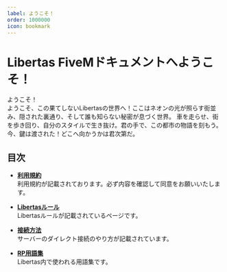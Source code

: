 ```yaml
---
label: ようこそ！
order: 1000000
icon: bookmark
---
```


# Libertas FiveMドキュメントへようこそ！

ようこそ！  
ようこそ、この果てしないLibertasの世界へ！ここはネオンの光が照らす街並み、隠された裏通り、そして誰も知らない秘密が息づく世界。
車を走らせ、街を歩き回り、自分のスタイルで生き抜け。君の手で、この都市の物語を刻もう。今、鍵は渡された！どこへ向かうかは君次第だ。

## 目次

- **[利用規約](https://fivemdocs.libertasmc.xyz/tos/)**  
  利用規約が記載されております。必ず内容を確認して同意をお願いいたします。

- **[Libertasルール](https://fivemdocs.libertasmc.xyz/rule/general/)**  
  Libertasルールが記載されているページです。

- **[接続方法](https://fivemdocs.libertasmc.xyz/wakaba/how-to-join/)**  
  サーバーのダイレクト接続のやり方が記載されています。

- **[RP用語集](https://fivemdocs.libertasmc.xyz/wakaba/rpwords/)**  
  Libertas内で使われる用語集です。
